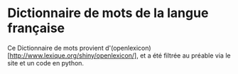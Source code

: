 # Dictionnaire de mots de la langue française

Ce Dictionnaire de mots provient d'(openlexicon)[http://www.lexique.org/shiny/openlexicon/], et a été filtrée au préable via le site et un code en python.
